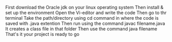 First download the Oracle jdk on your linux operating system
Then install & set up the environment
Open the Vi-editor and write the code
Then go to thr terminal
Take the path/directory using cd command in where the code is saved with .java extention
Then run using the command javac filename.java
It creates a class file in that folder
Then use the command java filename
That's it your project is ready to go
